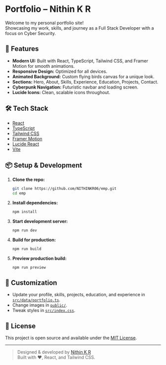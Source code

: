 # Portfolio – Nithin K R

Welcome to my personal portfolio site!  
Showcasing my work, skills, and journey as a Full Stack Developer with a focus on Cyber Security.

## 🚀 Features

- **Modern UI:** Built with React, TypeScript, Tailwind CSS, and Framer Motion for smooth animations.
- **Responsive Design:** Optimized for all devices.
- **Animated Background:** Custom flying birds canvas for a unique look.
- **Sections:** Hero, About, Skills, Experience, Education, Projects, Contact.
- **Cyberpunk Navigation:** Futuristic navbar and loading screen.
- **Lucide Icons:** Clean, scalable icons throughout.

## 🛠️ Tech Stack

- [React](https://react.dev/)
- [TypeScript](https://www.typescriptlang.org/)
- [Tailwind CSS](https://tailwindcss.com/)
- [Framer Motion](https://www.framer.com/motion/)
- [Lucide React](https://lucide.dev/)
- [Vite](https://vitejs.dev/)

## 📦 Setup & Development

1. **Clone the repo:**
   ```sh
   git clone https://github.com/NITHINKR06/emp.git
   cd emp
   ```

2. **Install dependencies:**
   ```sh
   npm install
   ```

3. **Start development server:**
   ```sh
   npm run dev
   ```

4. **Build for production:**
   ```sh
   npm run build
   ```

5. **Preview production build:**
   ```sh
   npm run preview
   ```

## 📝 Customization

- Update your profile, skills, projects, education, and experience in [`src/data/portfolio.ts`](src/data/portfolio.ts).
- Change images in [`public/`](public/).
- Tweak styles in [`src/index.css`](src/index.css).

## 📄 License

This project is open source and available under the [MIT License](LICENSE).

---

> Designed & developed by [Nithin K R](https://github.com/NITHINKR06)  
> Built with ❤️, React, and Tailwind CSS.

